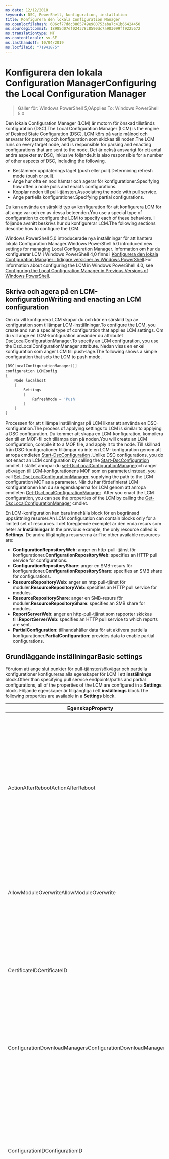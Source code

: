 ```yaml
---
ms.date: 12/12/2018
keywords: DSC, PowerShell, konfiguration, installation
title: Konfigurera den lokala Configuration Manager
ms.openlocfilehash: 606cf77ddc3865749e900753aba7c41b66424450
ms.sourcegitcommit: 18985d07ef024378c8590dc7a983099ff9225672
ms.translationtype: MT
ms.contentlocale: sv-SE
ms.lasthandoff: 10/04/2019
ms.locfileid: "71941875"
---
```

# <a name="configuring-the-local-configuration-manager"></a><span data-ttu-id="54646-103">Konfigurera den lokala Configuration Manager</span><span class="sxs-lookup"><span data-stu-id="54646-103">Configuring the Local Configuration Manager</span></span>

> <span data-ttu-id="54646-104">Gäller för: Windows PowerShell 5,0</span><span class="sxs-lookup"><span data-stu-id="54646-104">Applies To: Windows PowerShell 5.0</span></span>

<span data-ttu-id="54646-105">Den lokala Configuration Manager (LCM) är motorn för önskad tillstånds konfiguration (DSC).</span><span class="sxs-lookup"><span data-stu-id="54646-105">The Local Configuration Manager (LCM) is the engine of Desired State Configuration (DSC).</span></span>
<span data-ttu-id="54646-106">LCM körs på varje målnod och ansvarar för parsning och konfiguration som skickas till noden.</span><span class="sxs-lookup"><span data-stu-id="54646-106">The LCM runs on every target node, and is responsible for parsing and enacting configurations that are sent to the node.</span></span>
<span data-ttu-id="54646-107">Det är också ansvarigt för ett antal andra aspekter av DSC, inklusive följande.</span><span class="sxs-lookup"><span data-stu-id="54646-107">It is also responsible for a number of other aspects of DSC, including the following.</span></span>

- <span data-ttu-id="54646-108">Bestämmer uppdaterings läget (push eller pull).</span><span class="sxs-lookup"><span data-stu-id="54646-108">Determining refresh mode (push or pull).</span></span>
- <span data-ttu-id="54646-109">Ange hur ofta en nod hämtar och agerar för konfigurationer.</span><span class="sxs-lookup"><span data-stu-id="54646-109">Specifying how often a node pulls and enacts configurations.</span></span>
- <span data-ttu-id="54646-110">Kopplar noden till pull-tjänsten.</span><span class="sxs-lookup"><span data-stu-id="54646-110">Associating the node with pull service.</span></span>
- <span data-ttu-id="54646-111">Ange partiella konfigurationer.</span><span class="sxs-lookup"><span data-stu-id="54646-111">Specifying partial configurations.</span></span>

<span data-ttu-id="54646-112">Du kan använda en särskild typ av konfiguration för att konfigurera LCM för att ange var och en av dessa beteenden.</span><span class="sxs-lookup"><span data-stu-id="54646-112">You use a special type of configuration to configure the LCM to specify each of these behaviors.</span></span>
<span data-ttu-id="54646-113">I följande avsnitt beskrivs hur du konfigurerar LCM.</span><span class="sxs-lookup"><span data-stu-id="54646-113">The following sections describe how to configure the LCM.</span></span>

<span data-ttu-id="54646-114">Windows PowerShell 5,0 introducerade nya inställningar för att hantera lokala Configuration Manager.</span><span class="sxs-lookup"><span data-stu-id="54646-114">Windows PowerShell 5.0 introduced new settings for managing Local Configuration Manager.</span></span>
<span data-ttu-id="54646-115">Information om hur du konfigurerar LCM i Windows PowerShell 4,0 finns i [Konfigurera den lokala Configuration Manager i tidigare versioner av Windows PowerShell](metaconfig4.md).</span><span class="sxs-lookup"><span data-stu-id="54646-115">For information about configuring the LCM in Windows PowerShell 4.0, see [Configuring the Local Configuration Manager in Previous Versions of Windows PowerShell](metaconfig4.md).</span></span>

## <a name="writing-and-enacting-an-lcm-configuration"></a><span data-ttu-id="54646-116">Skriva och agera på en LCM-konfiguration</span><span class="sxs-lookup"><span data-stu-id="54646-116">Writing and enacting an LCM configuration</span></span>

<span data-ttu-id="54646-117">Om du vill konfigurera LCM skapar du och kör en särskild typ av konfiguration som tillämpar LCM-inställningar.</span><span class="sxs-lookup"><span data-stu-id="54646-117">To configure the LCM, you create and run a special type of configuration that applies LCM settings.</span></span>
<span data-ttu-id="54646-118">Om du vill ange en LCM-konfiguration använder du attributet DscLocalConfigurationManager.</span><span class="sxs-lookup"><span data-stu-id="54646-118">To specify an LCM configuration, you use the DscLocalConfigurationManager attribute.</span></span>
<span data-ttu-id="54646-119">Nedan visas en enkel konfiguration som anger LCM till push-läge.</span><span class="sxs-lookup"><span data-stu-id="54646-119">The following shows a simple configuration that sets the LCM to push mode.</span></span>

```powershell
[DSCLocalConfigurationManager()]
configuration LCMConfig
{
    Node localhost
    {
        Settings
        {
            RefreshMode = 'Push'
        }
    }
}
```

<span data-ttu-id="54646-120">Processen för att tillämpa inställningar på LCM liknar att använda en DSC-konfiguration.</span><span class="sxs-lookup"><span data-stu-id="54646-120">The process of applying settings to LCM is similar to applying a DSC configuration.</span></span>
<span data-ttu-id="54646-121">Du kommer att skapa en LCM-konfiguration, kompilera den till en MOF-fil och tillämpa den på noden.</span><span class="sxs-lookup"><span data-stu-id="54646-121">You will create an LCM configuration, compile it to a MOF file, and apply it to the node.</span></span>
<span data-ttu-id="54646-122">Till skillnad från DSC-konfigurationer tillämpar du inte en LCM-konfiguration genom att anropa cmdleten [Start-DscConfiguration](/powershell/module/psdesiredstateconfiguration/start-dscconfiguration) .</span><span class="sxs-lookup"><span data-stu-id="54646-122">Unlike DSC configurations, you do not enact an LCM configuration by calling the [Start-DscConfiguration](/powershell/module/psdesiredstateconfiguration/start-dscconfiguration) cmdlet.</span></span>
<span data-ttu-id="54646-123">I stället anropar du [set-DscLocalConfigurationManager](/powershell/module/PSDesiredStateConfiguration/Set-DscLocalConfigurationManager)och anger sökvägen till LCM-konfigurationens MOF som en parameter.</span><span class="sxs-lookup"><span data-stu-id="54646-123">Instead, you call [Set-DscLocalConfigurationManager](/powershell/module/PSDesiredStateConfiguration/Set-DscLocalConfigurationManager), supplying the path to the LCM configuration MOF as a parameter.</span></span>
<span data-ttu-id="54646-124">När du har fördefinierat LCM-konfigurationen kan du se egenskaperna för LCM genom att anropa cmdleten [Get-DscLocalConfigurationManager](/powershell/module/PSDesiredStateConfiguration/Get-DscLocalConfigurationManager) .</span><span class="sxs-lookup"><span data-stu-id="54646-124">After you enact the LCM configuration, you can see the properties of the LCM by calling the [Get-DscLocalConfigurationManager](/powershell/module/PSDesiredStateConfiguration/Get-DscLocalConfigurationManager) cmdlet.</span></span>

<span data-ttu-id="54646-125">En LCM-konfiguration kan bara innehålla block för en begränsad uppsättning resurser.</span><span class="sxs-lookup"><span data-stu-id="54646-125">An LCM configuration can contain blocks only for a limited set of resources.</span></span>
<span data-ttu-id="54646-126">I det föregående exemplet är den enda resurs som heter är **Inställningar**.</span><span class="sxs-lookup"><span data-stu-id="54646-126">In the previous example, the only resource called is **Settings**.</span></span>
<span data-ttu-id="54646-127">De andra tillgängliga resurserna är:</span><span class="sxs-lookup"><span data-stu-id="54646-127">The other available resources are:</span></span>

* <span data-ttu-id="54646-128">**ConfigurationRepositoryWeb**: anger en http-pull-tjänst för konfigurationer.</span><span class="sxs-lookup"><span data-stu-id="54646-128">**ConfigurationRepositoryWeb**: specifies an HTTP pull service for configurations.</span></span>
* <span data-ttu-id="54646-129">**ConfigurationRepositoryShare**: anger en SMB-resurs för konfigurationer.</span><span class="sxs-lookup"><span data-stu-id="54646-129">**ConfigurationRepositoryShare**: specifies an SMB share for configurations.</span></span>
* <span data-ttu-id="54646-130">**ResourceRepositoryWeb**: anger en http pull-tjänst för moduler.</span><span class="sxs-lookup"><span data-stu-id="54646-130">**ResourceRepositoryWeb**: specifies an HTTP pull service for modules.</span></span>
* <span data-ttu-id="54646-131">**ResourceRepositoryShare**: anger en SMB-resurs för moduler.</span><span class="sxs-lookup"><span data-stu-id="54646-131">**ResourceRepositoryShare**: specifies an SMB share for modules.</span></span>
* <span data-ttu-id="54646-132">**ReportServerWeb**: anger en http-pull-tjänst som rapporter skickas till.</span><span class="sxs-lookup"><span data-stu-id="54646-132">**ReportServerWeb**: specifies an HTTP pull service to which reports are sent.</span></span>
* <span data-ttu-id="54646-133">**PartialConfiguration**: tillhandahåller data för att aktivera partiella konfigurationer.</span><span class="sxs-lookup"><span data-stu-id="54646-133">**PartialConfiguration**: provides data to enable partial configurations.</span></span>

## <a name="basic-settings"></a><span data-ttu-id="54646-134">Grundläggande inställningar</span><span class="sxs-lookup"><span data-stu-id="54646-134">Basic settings</span></span>

<span data-ttu-id="54646-135">Förutom att ange slut punkter för pull-tjänster/sökvägar och partiella konfigurationer konfigureras alla egenskaper för LCM i ett **inställnings** block.</span><span class="sxs-lookup"><span data-stu-id="54646-135">Other than specifying pull service endpoints/paths and partial configurations, all of the properties of the LCM are configured in a **Settings** block.</span></span>
<span data-ttu-id="54646-136">Följande egenskaper är tillgängliga i ett **inställnings** block.</span><span class="sxs-lookup"><span data-stu-id="54646-136">The following properties are available in a **Settings** block.</span></span>

|  <span data-ttu-id="54646-137">Egenskap</span><span class="sxs-lookup"><span data-stu-id="54646-137">Property</span></span>  |  <span data-ttu-id="54646-138">Type</span><span class="sxs-lookup"><span data-stu-id="54646-138">Type</span></span>  |  <span data-ttu-id="54646-139">Beskrivning</span><span class="sxs-lookup"><span data-stu-id="54646-139">Description</span></span>   |
|----------- |------- |--------------- |
| <span data-ttu-id="54646-140">ActionAfterReboot</span><span class="sxs-lookup"><span data-stu-id="54646-140">ActionAfterReboot</span></span>| <span data-ttu-id="54646-141">sträng</span><span class="sxs-lookup"><span data-stu-id="54646-141">string</span></span>| <span data-ttu-id="54646-142">Anger vad som händer efter en omstart under tillämpning av en konfiguration.</span><span class="sxs-lookup"><span data-stu-id="54646-142">Specifies what happens after a reboot during the application of a configuration.</span></span> <span data-ttu-id="54646-143">De möjliga värdena är __"ContinueConfiguration"__ och __"StopConfiguration"__ .</span><span class="sxs-lookup"><span data-stu-id="54646-143">The possible values are __"ContinueConfiguration"__ and __"StopConfiguration"__.</span></span> <ul><li> <span data-ttu-id="54646-144">__ContinueConfiguration__: Fortsätt att använda den aktuella konfigurationen efter omstart av datorn.</span><span class="sxs-lookup"><span data-stu-id="54646-144">__ContinueConfiguration__: Continue applying the current configuration after machine reboot.</span></span> <span data-ttu-id="54646-145">Detta är standardvärdet</span><span class="sxs-lookup"><span data-stu-id="54646-145">This is the default value</span></span></li><li><span data-ttu-id="54646-146">__StopConfiguration__: Stoppa den aktuella konfigurationen efter omstart av datorn.</span><span class="sxs-lookup"><span data-stu-id="54646-146">__StopConfiguration__: Stop the current configuration after machine reboot.</span></span></li></ul>|
| <span data-ttu-id="54646-147">AllowModuleOverwrite</span><span class="sxs-lookup"><span data-stu-id="54646-147">AllowModuleOverwrite</span></span>| <span data-ttu-id="54646-148">booleska</span><span class="sxs-lookup"><span data-stu-id="54646-148">bool</span></span>| <span data-ttu-id="54646-149">__$True__ om nya konfigurationer som hämtats från pull-tjänsten tillåts skriva över de gamla på målnoden.</span><span class="sxs-lookup"><span data-stu-id="54646-149">__$TRUE__ if new configurations downloaded from the pull service are allowed to overwrite the old ones on the target node.</span></span> <span data-ttu-id="54646-150">Annars $FALSE.</span><span class="sxs-lookup"><span data-stu-id="54646-150">Otherwise, $FALSE.</span></span>|
| <span data-ttu-id="54646-151">CertificateID</span><span class="sxs-lookup"><span data-stu-id="54646-151">CertificateID</span></span>| <span data-ttu-id="54646-152">sträng</span><span class="sxs-lookup"><span data-stu-id="54646-152">string</span></span>| <span data-ttu-id="54646-153">Tumavtryck för ett certifikat som används för att skydda autentiseringsuppgifter som skickas i en konfiguration.</span><span class="sxs-lookup"><span data-stu-id="54646-153">The thumbprint of a certificate used to secure credentials passed in a configuration.</span></span> <span data-ttu-id="54646-154">Mer information finns i [vill du skydda autentiseringsuppgifter i Windows PowerShell Desired State Configuration](https://blogs.msdn.com/b/powershell/archive/2014/01/31/want-to-secure-credentials-in-windows-powershell-desired-state-configuration.aspx)?.</span><span class="sxs-lookup"><span data-stu-id="54646-154">For more information see [Want to secure credentials in Windows PowerShell Desired State Configuration](https://blogs.msdn.com/b/powershell/archive/2014/01/31/want-to-secure-credentials-in-windows-powershell-desired-state-configuration.aspx)?.</span></span> <br> <span data-ttu-id="54646-155">__Obs!__ detta hanteras automatiskt om du använder Azure Automation DSC-pull.</span><span class="sxs-lookup"><span data-stu-id="54646-155">__Note:__ this is managed automatically if using Azure Automation DSC pull service.</span></span>|
| <span data-ttu-id="54646-156">ConfigurationDownloadManagers</span><span class="sxs-lookup"><span data-stu-id="54646-156">ConfigurationDownloadManagers</span></span>| <span data-ttu-id="54646-157">CimInstance []</span><span class="sxs-lookup"><span data-stu-id="54646-157">CimInstance[]</span></span>| <span data-ttu-id="54646-158">Föråldrad.</span><span class="sxs-lookup"><span data-stu-id="54646-158">Obsolete.</span></span> <span data-ttu-id="54646-159">Använd __ConfigurationRepositoryWeb__ -och __ConfigurationRepositoryShare__ -block för att definiera slut punkter för konfigurations-pull-tjänster.</span><span class="sxs-lookup"><span data-stu-id="54646-159">Use __ConfigurationRepositoryWeb__ and __ConfigurationRepositoryShare__ blocks to define configuration pull service endpoints.</span></span>|
| <span data-ttu-id="54646-160">ConfigurationID</span><span class="sxs-lookup"><span data-stu-id="54646-160">ConfigurationID</span></span>| <span data-ttu-id="54646-161">sträng</span><span class="sxs-lookup"><span data-stu-id="54646-161">string</span></span>| <span data-ttu-id="54646-162">För bakåtkompatibilitet med äldre hämtnings tjänst versioner.</span><span class="sxs-lookup"><span data-stu-id="54646-162">For backwards compatibility with older pull service versions.</span></span> <span data-ttu-id="54646-163">Ett GUID som identifierar konfigurations filen som ska hämtas från en pull-tjänst.</span><span class="sxs-lookup"><span data-stu-id="54646-163">A GUID that identifies the configuration file to get from a pull service.</span></span> <span data-ttu-id="54646-164">Noden hämtar konfigurationer i pull-tjänsten om namnet på konfigurations-MOF: en heter ConfigurationID. mof.</span><span class="sxs-lookup"><span data-stu-id="54646-164">The node will pull configurations on the pull service if the name of the configuration MOF is named ConfigurationID.mof.</span></span><br> <span data-ttu-id="54646-165">__Obs:__ Om du ställer in den här egenskapen fungerar inte att registrera noden med en pull-tjänst genom att använda __RegistrationKey__ .</span><span class="sxs-lookup"><span data-stu-id="54646-165">__Note:__ If you set this property, registering the node with a pull service by using __RegistrationKey__ does not work.</span></span> <span data-ttu-id="54646-166">Mer information finns i [Konfigurera en pull-klient med konfigurations namn](../pull-server/pullClientConfigNames.md).</span><span class="sxs-lookup"><span data-stu-id="54646-166">For more information, see [Setting up a pull client with configuration names](../pull-server/pullClientConfigNames.md).</span></span>|
| <span data-ttu-id="54646-167">ConfigurationMode</span><span class="sxs-lookup"><span data-stu-id="54646-167">ConfigurationMode</span></span>| <span data-ttu-id="54646-168">sträng</span><span class="sxs-lookup"><span data-stu-id="54646-168">string</span></span> | <span data-ttu-id="54646-169">Anger hur LCM faktiskt tillämpar konfigurationen på målnoden.</span><span class="sxs-lookup"><span data-stu-id="54646-169">Specifies how the LCM actually applies the configuration to the target nodes.</span></span> <span data-ttu-id="54646-170">Möjliga värden är __"ApplyOnly"__ , __"ApplyAndMonitor"__ och __"ApplyAndAutoCorrect"__ .</span><span class="sxs-lookup"><span data-stu-id="54646-170">Possible values are __"ApplyOnly"__,__"ApplyAndMonitor"__, and __"ApplyAndAutoCorrect"__.</span></span> <ul><li><span data-ttu-id="54646-171">__ApplyOnly__: DSC tillämpar konfigurationen och gör ingenting ytterligare om inte en ny konfiguration skickas till målnoden eller när en ny konfiguration hämtas från en tjänst.</span><span class="sxs-lookup"><span data-stu-id="54646-171">__ApplyOnly__: DSC applies the configuration and does nothing further unless a new configuration is pushed to the target node or when a new configuration is pulled from a service.</span></span> <span data-ttu-id="54646-172">Efter första tillämpning av en ny konfiguration söker DSC inte efter avvikelse från ett tidigare konfigurerat tillstånd.</span><span class="sxs-lookup"><span data-stu-id="54646-172">After initial application of a new configuration, DSC does not check for drift from a previously configured state.</span></span> <span data-ttu-id="54646-173">Observera att DSC försöker tillämpa konfigurationen tills den har slutförts innan __ApplyOnly__ börjar gälla.</span><span class="sxs-lookup"><span data-stu-id="54646-173">Note that DSC will attempt to apply the configuration until it is successful before __ApplyOnly__ takes effect.</span></span> </li><li> <span data-ttu-id="54646-174">__ApplyAndMonitor__: Detta är standardvärdet.</span><span class="sxs-lookup"><span data-stu-id="54646-174">__ApplyAndMonitor__: This is the default value.</span></span> <span data-ttu-id="54646-175">LCM använder alla nya konfigurationer.</span><span class="sxs-lookup"><span data-stu-id="54646-175">The LCM applies any new configurations.</span></span> <span data-ttu-id="54646-176">Efter den första körningen av en ny konfiguration, om mål-noden går från det önskade läget, rapporterar DSC den avvikelsen i loggarna.</span><span class="sxs-lookup"><span data-stu-id="54646-176">After initial application of a new configuration, if the target node drifts from the desired state, DSC reports the discrepancy in logs.</span></span> <span data-ttu-id="54646-177">Observera att DSC försöker tillämpa konfigurationen tills den har slutförts innan __ApplyAndMonitor__ börjar gälla.</span><span class="sxs-lookup"><span data-stu-id="54646-177">Note that DSC will attempt to apply the configuration until it is successful before __ApplyAndMonitor__ takes effect.</span></span></li><li><span data-ttu-id="54646-178">__ApplyAndAutoCorrect__: DSC använder alla nya konfigurationer.</span><span class="sxs-lookup"><span data-stu-id="54646-178">__ApplyAndAutoCorrect__: DSC applies any new configurations.</span></span> <span data-ttu-id="54646-179">Efter den första tillämpningen av en ny konfiguration, om mål noden går från det önskade läget, rapporterar DSC den avvikelsen i loggarna och tillämpar sedan den aktuella konfigurationen igen.</span><span class="sxs-lookup"><span data-stu-id="54646-179">After initial application of a new configuration, if the target node drifts from the desired state, DSC reports the discrepancy in logs, and then re-applies the current configuration.</span></span></li></ul>|
| <span data-ttu-id="54646-180">ConfigurationModeFrequencyMins</span><span class="sxs-lookup"><span data-stu-id="54646-180">ConfigurationModeFrequencyMins</span></span>| <span data-ttu-id="54646-181">UInt32</span><span class="sxs-lookup"><span data-stu-id="54646-181">UInt32</span></span>| <span data-ttu-id="54646-182">Hur ofta, i minuter, är den aktuella konfigurationen markerad och tillämpas.</span><span class="sxs-lookup"><span data-stu-id="54646-182">How often, in minutes, the current configuration is checked and applied.</span></span> <span data-ttu-id="54646-183">Den här egenskapen ignoreras om egenskapen ConfigurationMode är inställd på ApplyOnly.</span><span class="sxs-lookup"><span data-stu-id="54646-183">This property is ignored if the ConfigurationMode property is set to ApplyOnly.</span></span> <span data-ttu-id="54646-184">Standardvärdet är 15.</span><span class="sxs-lookup"><span data-stu-id="54646-184">The default value is 15.</span></span>|
| <span data-ttu-id="54646-185">DebugMode</span><span class="sxs-lookup"><span data-stu-id="54646-185">DebugMode</span></span>| <span data-ttu-id="54646-186">sträng</span><span class="sxs-lookup"><span data-stu-id="54646-186">string</span></span>| <span data-ttu-id="54646-187">Möjliga värden är __none__, __ForceModuleImport__och __all__.</span><span class="sxs-lookup"><span data-stu-id="54646-187">Possible values are __None__, __ForceModuleImport__, and __All__.</span></span> <ul><li><span data-ttu-id="54646-188">Ange till __ingen__ om du vill använda cachelagrade resurser.</span><span class="sxs-lookup"><span data-stu-id="54646-188">Set to __None__ to use cached resources.</span></span> <span data-ttu-id="54646-189">Detta är standardinställningen och ska användas i produktions scenarier.</span><span class="sxs-lookup"><span data-stu-id="54646-189">This is the default and should be used in production scenarios.</span></span></li><li><span data-ttu-id="54646-190">Inställningen till __ForceModuleImport__, gör att LCM kan läsa in alla DSC-resursprogram på nytt, även om de tidigare har lästs in och cachelagrats.</span><span class="sxs-lookup"><span data-stu-id="54646-190">Setting to __ForceModuleImport__, causes the LCM to reload any DSC resource modules, even if they have been previously loaded and cached.</span></span> <span data-ttu-id="54646-191">Detta påverkar prestandan för DSC-åtgärder eftersom varje modul läses in på nytt vid användning.</span><span class="sxs-lookup"><span data-stu-id="54646-191">This impacts the performance of DSC operations as each module is reloaded on use.</span></span> <span data-ttu-id="54646-192">Normalt använder du det här värdet vid fel sökning av en resurs</span><span class="sxs-lookup"><span data-stu-id="54646-192">Typically you would use this value while debugging a resource</span></span></li><li><span data-ttu-id="54646-193">I den här versionen är __alla__ samma som __ForceModuleImport__</span><span class="sxs-lookup"><span data-stu-id="54646-193">In this release, __All__ is same as __ForceModuleImport__</span></span></li></ul> |
| <span data-ttu-id="54646-194">RebootNodeIfNeeded</span><span class="sxs-lookup"><span data-stu-id="54646-194">RebootNodeIfNeeded</span></span>| <span data-ttu-id="54646-195">booleska</span><span class="sxs-lookup"><span data-stu-id="54646-195">bool</span></span>| <span data-ttu-id="54646-196">Ange det här `$true` för att tillåta resurser att starta om noden `$global:DSCMachineStatus` med hjälp av flaggan.</span><span class="sxs-lookup"><span data-stu-id="54646-196">Set this to `$true` to allow resources to reboot the Node using the `$global:DSCMachineStatus` flag.</span></span> <span data-ttu-id="54646-197">Annars måste du starta om noden manuellt för alla konfigurationer som kräver det.</span><span class="sxs-lookup"><span data-stu-id="54646-197">Otherwise, you will have to manually reboot the node for any configuration that requires it.</span></span> <span data-ttu-id="54646-198">Standardvärdet är `$false`.</span><span class="sxs-lookup"><span data-stu-id="54646-198">The default value is `$false`.</span></span> <span data-ttu-id="54646-199">Om du vill använda den här inställningen när ett villkor för omstart utförs av något annat än DSC (till exempel Windows Installer) kombinerar du den här inställningen med __PendingReboot__ -resursen i [ComputerManagementDsc](https://github.com/PowerShell/ComputerManagementDsc) -modulen.</span><span class="sxs-lookup"><span data-stu-id="54646-199">To use this setting when a reboot condition is enacted by something other than DSC (such as Windows Installer), combine this setting with the __PendingReboot__ resource in the [ComputerManagementDsc](https://github.com/PowerShell/ComputerManagementDsc) module.</span></span>|
| <span data-ttu-id="54646-200">RefreshMode</span><span class="sxs-lookup"><span data-stu-id="54646-200">RefreshMode</span></span>| <span data-ttu-id="54646-201">sträng</span><span class="sxs-lookup"><span data-stu-id="54646-201">string</span></span>| <span data-ttu-id="54646-202">Anger hur LCM hämtar konfigurationer.</span><span class="sxs-lookup"><span data-stu-id="54646-202">Specifies how the LCM gets configurations.</span></span> <span data-ttu-id="54646-203">De möjliga värdena är __"Disabled"__ , __"push"__ och __"pull"__ .</span><span class="sxs-lookup"><span data-stu-id="54646-203">The possible values are __"Disabled"__, __"Push"__, and __"Pull"__.</span></span> <ul><li><span data-ttu-id="54646-204">__Inaktive rad__: DSC-konfigurationer har inaktiverats för den här noden.</span><span class="sxs-lookup"><span data-stu-id="54646-204">__Disabled__: DSC configurations are disabled for this node.</span></span></li><li> <span data-ttu-id="54646-205">__Push__: Konfigurationer initieras genom att anropa cmdleten [Start-DscConfiguration](/powershell/module/psdesiredstateconfiguration/start-dscconfiguration) .</span><span class="sxs-lookup"><span data-stu-id="54646-205">__Push__: Configurations are initiated by calling the [Start-DscConfiguration](/powershell/module/psdesiredstateconfiguration/start-dscconfiguration) cmdlet.</span></span> <span data-ttu-id="54646-206">Konfigurationen tillämpas omedelbart på noden.</span><span class="sxs-lookup"><span data-stu-id="54646-206">The configuration is applied immediately to the node.</span></span> <span data-ttu-id="54646-207">Detta är standardvärdet.</span><span class="sxs-lookup"><span data-stu-id="54646-207">This is the default value.</span></span></li><li><span data-ttu-id="54646-208">__Listruta__ Noden är konfigurerad för att regelbundet söka efter konfigurationer från en pull-tjänst eller SMB-sökväg.</span><span class="sxs-lookup"><span data-stu-id="54646-208">__Pull:__ The node is configured to regularly check for configurations from a pull service or SMB path.</span></span> <span data-ttu-id="54646-209">Om den här egenskapen är inställd på __Hämta__måste du ange en http-sökväg (tjänst) eller en SMB-sökväg (resurs) i ett __ConfigurationRepositoryWeb__ -eller __ConfigurationRepositoryShare__ -block.</span><span class="sxs-lookup"><span data-stu-id="54646-209">If this property is set to __Pull__, you must specify an HTTP (service) or SMB (share) path in a __ConfigurationRepositoryWeb__ or __ConfigurationRepositoryShare__ block.</span></span></li></ul>|
| <span data-ttu-id="54646-210">RefreshFrequencyMins</span><span class="sxs-lookup"><span data-stu-id="54646-210">RefreshFrequencyMins</span></span>| <span data-ttu-id="54646-211">Uint32</span><span class="sxs-lookup"><span data-stu-id="54646-211">Uint32</span></span>| <span data-ttu-id="54646-212">Det tidsintervall, i minuter, då LCM kontrollerar en pull-tjänst för att hämta uppdaterade konfigurationer.</span><span class="sxs-lookup"><span data-stu-id="54646-212">The time interval, in minutes, at which the LCM checks a pull service to get updated configurations.</span></span> <span data-ttu-id="54646-213">Värdet ignoreras om LCM inte har kon figurer ATS i pull-läge.</span><span class="sxs-lookup"><span data-stu-id="54646-213">This value is ignored if the LCM is not configured in pull mode.</span></span> <span data-ttu-id="54646-214">Standardvärdet är 30.</span><span class="sxs-lookup"><span data-stu-id="54646-214">The default value is 30.</span></span>|
| <span data-ttu-id="54646-215">ReportManagers</span><span class="sxs-lookup"><span data-stu-id="54646-215">ReportManagers</span></span>| <span data-ttu-id="54646-216">CimInstance []</span><span class="sxs-lookup"><span data-stu-id="54646-216">CimInstance[]</span></span>| <span data-ttu-id="54646-217">Föråldrad.</span><span class="sxs-lookup"><span data-stu-id="54646-217">Obsolete.</span></span> <span data-ttu-id="54646-218">Använd __ReportServerWeb__ -block för att definiera en slut punkt för att skicka rapporterings data till en pull-tjänst.</span><span class="sxs-lookup"><span data-stu-id="54646-218">Use __ReportServerWeb__ blocks to define an endpoint to send reporting data to a pull service.</span></span>|
| <span data-ttu-id="54646-219">ResourceModuleManagers</span><span class="sxs-lookup"><span data-stu-id="54646-219">ResourceModuleManagers</span></span>| <span data-ttu-id="54646-220">CimInstance []</span><span class="sxs-lookup"><span data-stu-id="54646-220">CimInstance[]</span></span>| <span data-ttu-id="54646-221">Föråldrad.</span><span class="sxs-lookup"><span data-stu-id="54646-221">Obsolete.</span></span> <span data-ttu-id="54646-222">Använd __ResourceRepositoryWeb__ -och __ResourceRepositoryShare__ -block för att definiera http-slutpunkter för pull-tjänster respektive SMB-sökvägar.</span><span class="sxs-lookup"><span data-stu-id="54646-222">Use __ResourceRepositoryWeb__ and __ResourceRepositoryShare__ blocks to define pull service HTTP endpoints or SMB paths, respectively.</span></span>|
| <span data-ttu-id="54646-223">PartialConfigurations</span><span class="sxs-lookup"><span data-stu-id="54646-223">PartialConfigurations</span></span>| <span data-ttu-id="54646-224">CimInstance</span><span class="sxs-lookup"><span data-stu-id="54646-224">CimInstance</span></span>| <span data-ttu-id="54646-225">Inte implementerad.</span><span class="sxs-lookup"><span data-stu-id="54646-225">Not implemented.</span></span> <span data-ttu-id="54646-226">Använd inte.</span><span class="sxs-lookup"><span data-stu-id="54646-226">Do not use.</span></span>|
| <span data-ttu-id="54646-227">StatusRetentionTimeInDays</span><span class="sxs-lookup"><span data-stu-id="54646-227">StatusRetentionTimeInDays</span></span> | <span data-ttu-id="54646-228">UInt32</span><span class="sxs-lookup"><span data-stu-id="54646-228">UInt32</span></span>| <span data-ttu-id="54646-229">Antalet dagar som LCM behåller statusen för den aktuella konfigurationen.</span><span class="sxs-lookup"><span data-stu-id="54646-229">The number of days the LCM keeps the status of the current configuration.</span></span>|

> [!NOTE]
> <span data-ttu-id="54646-230">LCM startar **ConfigurationModeFrequencyMins** -cykeln baserat på:</span><span class="sxs-lookup"><span data-stu-id="54646-230">The LCM starts the **ConfigurationModeFrequencyMins** cycle based on:</span></span>
>
> - <span data-ttu-id="54646-231">En ny Metaconfig tillämpas med hjälp av`Set-DscLocalConfigurationManager`</span><span class="sxs-lookup"><span data-stu-id="54646-231">A new metaconfig is applied using `Set-DscLocalConfigurationManager`</span></span>
> - <span data-ttu-id="54646-232">Omstart av datorn</span><span class="sxs-lookup"><span data-stu-id="54646-232">A machine restart</span></span>
>
> <span data-ttu-id="54646-233">För alla villkor där timer-processen upplever en krasch, kommer den att identifieras inom 30 sekunder och cykeln startas om.</span><span class="sxs-lookup"><span data-stu-id="54646-233">For any condition where the timer process experiences a crash, that will be detected within 30 seconds and the cycle will be restarted.</span></span>
> <span data-ttu-id="54646-234">En samtidig åtgärd kan fördröja cykeln från att startas, om den här åtgärdens varaktighet överskrider den konfigurerade cykel frekvensen, kommer nästa timer inte att starta.</span><span class="sxs-lookup"><span data-stu-id="54646-234">A concurrent operation could delay the cycle from being started, if the duration of this operation exceeds the configured cycle frequency, the next timer will not start.</span></span>
>
> <span data-ttu-id="54646-235">Metaconfig konfigureras till exempel med en frekvens på 15 minuter och hämtning sker vid T1.</span><span class="sxs-lookup"><span data-stu-id="54646-235">Example, the metaconfig is configured at a 15 minute pull frequency and a pull occurs at T1.</span></span>  <span data-ttu-id="54646-236">Noden slutförs inte i 16 minuter.</span><span class="sxs-lookup"><span data-stu-id="54646-236">The Node does not finish work for 16 minutes.</span></span>  <span data-ttu-id="54646-237">Den första 15 minuters cykeln ignoreras och nästa hämtning sker vid T1 + 15 + 15.</span><span class="sxs-lookup"><span data-stu-id="54646-237">The first 15 minute cycle is ignored, and next pull will happen at T1+15+15.</span></span>

## <a name="pull-service"></a><span data-ttu-id="54646-238">Pull-tjänst</span><span class="sxs-lookup"><span data-stu-id="54646-238">Pull service</span></span>

<span data-ttu-id="54646-239">LCM-konfigurationen stöder definition av följande typer av pull service-slutpunkter:</span><span class="sxs-lookup"><span data-stu-id="54646-239">LCM configuration supports defining the following types of pull service endpoints:</span></span>

- <span data-ttu-id="54646-240">**Konfigurations Server**: En lagrings plats för DSC-konfigurationer.</span><span class="sxs-lookup"><span data-stu-id="54646-240">**Configuration server**: A repository for DSC configurations.</span></span> <span data-ttu-id="54646-241">Definiera konfigurations servrar med hjälp av **ConfigurationRepositoryWeb** (för webbaserade servrar) och **ConfigurationRepositoryShare** -block (för SMB-baserade servrar).</span><span class="sxs-lookup"><span data-stu-id="54646-241">Define configuration servers by using **ConfigurationRepositoryWeb** (for web-based servers) and **ConfigurationRepositoryShare** (for SMB-based servers) blocks.</span></span>
- <span data-ttu-id="54646-242">**Resurs Server**: En lagrings plats för DSC-resurser, paketerade som PowerShell-moduler.</span><span class="sxs-lookup"><span data-stu-id="54646-242">**Resource server**: A repository for DSC resources, packaged as PowerShell modules.</span></span> <span data-ttu-id="54646-243">Definiera resurs servrar genom att använda **ResourceRepositoryWeb** (för webbaserade servrar) och **ResourceRepositoryShare** -block (för SMB-baserade servrar).</span><span class="sxs-lookup"><span data-stu-id="54646-243">Define resource servers by using **ResourceRepositoryWeb** (for web-based servers) and **ResourceRepositoryShare** (for SMB-based servers) blocks.</span></span>
- <span data-ttu-id="54646-244">**Rapport Server**: En tjänst som DSC skickar rapport data till.</span><span class="sxs-lookup"><span data-stu-id="54646-244">**Report server**: A service that DSC sends report data to.</span></span> <span data-ttu-id="54646-245">Definiera rapport servrar genom att använda **ReportServerWeb** -block.</span><span class="sxs-lookup"><span data-stu-id="54646-245">Define report servers by using **ReportServerWeb** blocks.</span></span> <span data-ttu-id="54646-246">En rapport Server måste vara en webb tjänst.</span><span class="sxs-lookup"><span data-stu-id="54646-246">A report server must be a web service.</span></span>

<span data-ttu-id="54646-247">Mer information om pull-tjänsten finns i [pull-tjänsten för önskad tillstånds konfiguration](../pull-server/pullServer.md).</span><span class="sxs-lookup"><span data-stu-id="54646-247">For more details on pull service see, [Desired State Configuration Pull Service](../pull-server/pullServer.md).</span></span>

## <a name="configuration-server-blocks"></a><span data-ttu-id="54646-248">Konfigurations Server block</span><span class="sxs-lookup"><span data-stu-id="54646-248">Configuration server blocks</span></span>

<span data-ttu-id="54646-249">Om du vill definiera en webbaserad konfigurations Server skapar du ett **ConfigurationRepositoryWeb** -block.</span><span class="sxs-lookup"><span data-stu-id="54646-249">To define a web-based configuration server, you create a **ConfigurationRepositoryWeb** block.</span></span>
<span data-ttu-id="54646-250">En **ConfigurationRepositoryWeb** definierar följande egenskaper.</span><span class="sxs-lookup"><span data-stu-id="54646-250">A **ConfigurationRepositoryWeb** defines the following properties.</span></span>

|<span data-ttu-id="54646-251">Egenskap</span><span class="sxs-lookup"><span data-stu-id="54646-251">Property</span></span>|<span data-ttu-id="54646-252">Type</span><span class="sxs-lookup"><span data-stu-id="54646-252">Type</span></span>|<span data-ttu-id="54646-253">Beskrivning</span><span class="sxs-lookup"><span data-stu-id="54646-253">Description</span></span>|
|---|---|---|
|<span data-ttu-id="54646-254">AllowUnsecureConnection</span><span class="sxs-lookup"><span data-stu-id="54646-254">AllowUnsecureConnection</span></span>|<span data-ttu-id="54646-255">booleska</span><span class="sxs-lookup"><span data-stu-id="54646-255">bool</span></span>|<span data-ttu-id="54646-256">Ange till **$True** om du vill tillåta anslutningar från noden till servern utan autentisering.</span><span class="sxs-lookup"><span data-stu-id="54646-256">Set to **$TRUE** to allow connections from the node to the server without authentication.</span></span> <span data-ttu-id="54646-257">Ange till **$false** för att kräva autentisering.</span><span class="sxs-lookup"><span data-stu-id="54646-257">Set to **$FALSE** to require authentication.</span></span>|
|<span data-ttu-id="54646-258">CertificateID</span><span class="sxs-lookup"><span data-stu-id="54646-258">CertificateID</span></span>|<span data-ttu-id="54646-259">sträng</span><span class="sxs-lookup"><span data-stu-id="54646-259">string</span></span>|<span data-ttu-id="54646-260">Tumavtryck för ett certifikat som används för att autentisera till servern.</span><span class="sxs-lookup"><span data-stu-id="54646-260">The thumbprint of a certificate used to authenticate to the server.</span></span>|
|<span data-ttu-id="54646-261">ConfigurationNames</span><span class="sxs-lookup"><span data-stu-id="54646-261">ConfigurationNames</span></span>|<span data-ttu-id="54646-262">String[]</span><span class="sxs-lookup"><span data-stu-id="54646-262">String[]</span></span>|<span data-ttu-id="54646-263">En matris med namn på konfigurationer som ska hämtas av målnoden.</span><span class="sxs-lookup"><span data-stu-id="54646-263">An array of names of configurations to be pulled by the target node.</span></span> <span data-ttu-id="54646-264">Dessa används endast om noden har registrerats med pull-tjänsten med hjälp av en **RegistrationKey**.</span><span class="sxs-lookup"><span data-stu-id="54646-264">These are used only if the node is registered with the pull service by using a **RegistrationKey**.</span></span> <span data-ttu-id="54646-265">Mer information finns i [Konfigurera en pull-klient med konfigurations namn](../pull-server/pullClientConfigNames.md).</span><span class="sxs-lookup"><span data-stu-id="54646-265">For more information, see [Setting up a pull client with configuration names](../pull-server/pullClientConfigNames.md).</span></span>|
|<span data-ttu-id="54646-266">RegistrationKey</span><span class="sxs-lookup"><span data-stu-id="54646-266">RegistrationKey</span></span>|<span data-ttu-id="54646-267">sträng</span><span class="sxs-lookup"><span data-stu-id="54646-267">string</span></span>|<span data-ttu-id="54646-268">Ett GUID som registrerar noden med pull-tjänsten.</span><span class="sxs-lookup"><span data-stu-id="54646-268">A GUID that registers the node with the pull service.</span></span> <span data-ttu-id="54646-269">Mer information finns i [Konfigurera en pull-klient med konfigurations namn](../pull-server/pullClientConfigNames.md).</span><span class="sxs-lookup"><span data-stu-id="54646-269">For more information, see [Setting up a pull client with configuration names](../pull-server/pullClientConfigNames.md).</span></span>|
|<span data-ttu-id="54646-270">ServerURL</span><span class="sxs-lookup"><span data-stu-id="54646-270">ServerURL</span></span>|<span data-ttu-id="54646-271">sträng</span><span class="sxs-lookup"><span data-stu-id="54646-271">string</span></span>|<span data-ttu-id="54646-272">URL: en för konfigurations tjänsten.</span><span class="sxs-lookup"><span data-stu-id="54646-272">The URL of the configuration service.</span></span>|
|<span data-ttu-id="54646-273">ProxyURL\*</span><span class="sxs-lookup"><span data-stu-id="54646-273">ProxyURL\*</span></span>|<span data-ttu-id="54646-274">sträng</span><span class="sxs-lookup"><span data-stu-id="54646-274">string</span></span>|<span data-ttu-id="54646-275">URL-adressen till den http-proxy som ska användas vid kommunikation med konfigurations tjänsten.</span><span class="sxs-lookup"><span data-stu-id="54646-275">The URL of the http proxy to use when communicating with the configuration service.</span></span>|
|<span data-ttu-id="54646-276">ProxyCredential\*</span><span class="sxs-lookup"><span data-stu-id="54646-276">ProxyCredential\*</span></span>|<span data-ttu-id="54646-277">PSCredential</span><span class="sxs-lookup"><span data-stu-id="54646-277">pscredential</span></span>|<span data-ttu-id="54646-278">Autentiseringsuppgifter som ska användas för HTTP-proxyn.</span><span class="sxs-lookup"><span data-stu-id="54646-278">Credential to use for the http proxy.</span></span>|

> [!NOTE]
> * <span data-ttu-id="54646-279">Stöds i Windows-versioner 1809 och senare.</span><span class="sxs-lookup"><span data-stu-id="54646-279">Supported in Windows versions 1809 and later.</span></span>

<span data-ttu-id="54646-280">Ett exempel skript för att förenkla konfigureringen av ConfigurationRepositoryWeb-värdet för lokala noder finns i [skapa DSC-metaconfigurations](https://docs.microsoft.com/azure/automation/automation-dsc-onboarding#generating-dsc-metaconfigurations)</span><span class="sxs-lookup"><span data-stu-id="54646-280">An example script to simplify configuring the ConfigurationRepositoryWeb value for on-premises nodes is available - see [Generating DSC metaconfigurations](https://docs.microsoft.com/azure/automation/automation-dsc-onboarding#generating-dsc-metaconfigurations)</span></span>

<span data-ttu-id="54646-281">Om du vill definiera en SMB-baserad konfigurations Server skapar du ett **ConfigurationRepositoryShare** -block.</span><span class="sxs-lookup"><span data-stu-id="54646-281">To define an SMB-based configuration server, you create a **ConfigurationRepositoryShare** block.</span></span>
<span data-ttu-id="54646-282">En **ConfigurationRepositoryShare** definierar följande egenskaper.</span><span class="sxs-lookup"><span data-stu-id="54646-282">A **ConfigurationRepositoryShare** defines the following properties.</span></span>

|<span data-ttu-id="54646-283">Egenskap</span><span class="sxs-lookup"><span data-stu-id="54646-283">Property</span></span>|<span data-ttu-id="54646-284">Type</span><span class="sxs-lookup"><span data-stu-id="54646-284">Type</span></span>|<span data-ttu-id="54646-285">Beskrivning</span><span class="sxs-lookup"><span data-stu-id="54646-285">Description</span></span>|
|---|---|---|
|<span data-ttu-id="54646-286">Certifiering</span><span class="sxs-lookup"><span data-stu-id="54646-286">Credential</span></span>|<span data-ttu-id="54646-287">MSFT_Credential</span><span class="sxs-lookup"><span data-stu-id="54646-287">MSFT_Credential</span></span>|<span data-ttu-id="54646-288">De autentiseringsuppgifter som används för att autentisera till SMB-resursen.</span><span class="sxs-lookup"><span data-stu-id="54646-288">The credential used to authenticate to the SMB share.</span></span>|
|<span data-ttu-id="54646-289">Sök</span><span class="sxs-lookup"><span data-stu-id="54646-289">SourcePath</span></span>|<span data-ttu-id="54646-290">sträng</span><span class="sxs-lookup"><span data-stu-id="54646-290">string</span></span>|<span data-ttu-id="54646-291">Sökvägen till SMB-resursen.</span><span class="sxs-lookup"><span data-stu-id="54646-291">The path of the SMB share.</span></span>|

## <a name="resource-server-blocks"></a><span data-ttu-id="54646-292">Resurs Server block</span><span class="sxs-lookup"><span data-stu-id="54646-292">Resource server blocks</span></span>

<span data-ttu-id="54646-293">Om du vill definiera en webbaserad resurs Server skapar du ett **ResourceRepositoryWeb** -block.</span><span class="sxs-lookup"><span data-stu-id="54646-293">To define a web-based resource server, you create a **ResourceRepositoryWeb** block.</span></span>
<span data-ttu-id="54646-294">En **ResourceRepositoryWeb** definierar följande egenskaper.</span><span class="sxs-lookup"><span data-stu-id="54646-294">A **ResourceRepositoryWeb** defines the following properties.</span></span>

|<span data-ttu-id="54646-295">Egenskap</span><span class="sxs-lookup"><span data-stu-id="54646-295">Property</span></span>|<span data-ttu-id="54646-296">Type</span><span class="sxs-lookup"><span data-stu-id="54646-296">Type</span></span>|<span data-ttu-id="54646-297">Beskrivning</span><span class="sxs-lookup"><span data-stu-id="54646-297">Description</span></span>|
|---|---|---|
|<span data-ttu-id="54646-298">AllowUnsecureConnection</span><span class="sxs-lookup"><span data-stu-id="54646-298">AllowUnsecureConnection</span></span>|<span data-ttu-id="54646-299">booleska</span><span class="sxs-lookup"><span data-stu-id="54646-299">bool</span></span>|<span data-ttu-id="54646-300">Ange till **$True** om du vill tillåta anslutningar från noden till servern utan autentisering.</span><span class="sxs-lookup"><span data-stu-id="54646-300">Set to **$TRUE** to allow connections from the node to the server without authentication.</span></span> <span data-ttu-id="54646-301">Ange till **$false** för att kräva autentisering.</span><span class="sxs-lookup"><span data-stu-id="54646-301">Set to **$FALSE** to require authentication.</span></span>|
|<span data-ttu-id="54646-302">CertificateID</span><span class="sxs-lookup"><span data-stu-id="54646-302">CertificateID</span></span>|<span data-ttu-id="54646-303">sträng</span><span class="sxs-lookup"><span data-stu-id="54646-303">string</span></span>|<span data-ttu-id="54646-304">Tumavtryck för ett certifikat som används för att autentisera till servern.</span><span class="sxs-lookup"><span data-stu-id="54646-304">The thumbprint of a certificate used to authenticate to the server.</span></span>|
|<span data-ttu-id="54646-305">RegistrationKey</span><span class="sxs-lookup"><span data-stu-id="54646-305">RegistrationKey</span></span>|<span data-ttu-id="54646-306">sträng</span><span class="sxs-lookup"><span data-stu-id="54646-306">string</span></span>|<span data-ttu-id="54646-307">Ett GUID som identifierar noden för pull-tjänsten.</span><span class="sxs-lookup"><span data-stu-id="54646-307">A GUID that identifies the node to the pull service.</span></span>|
|<span data-ttu-id="54646-308">ServerURL</span><span class="sxs-lookup"><span data-stu-id="54646-308">ServerURL</span></span>|<span data-ttu-id="54646-309">sträng</span><span class="sxs-lookup"><span data-stu-id="54646-309">string</span></span>|<span data-ttu-id="54646-310">Webb adressen till konfigurations servern.</span><span class="sxs-lookup"><span data-stu-id="54646-310">The URL of the configuration server.</span></span>|
|<span data-ttu-id="54646-311">ProxyURL\*</span><span class="sxs-lookup"><span data-stu-id="54646-311">ProxyURL\*</span></span>|<span data-ttu-id="54646-312">sträng</span><span class="sxs-lookup"><span data-stu-id="54646-312">string</span></span>|<span data-ttu-id="54646-313">URL-adressen till den http-proxy som ska användas vid kommunikation med konfigurations tjänsten.</span><span class="sxs-lookup"><span data-stu-id="54646-313">The URL of the http proxy to use when communicating with the configuration service.</span></span>|
|<span data-ttu-id="54646-314">ProxyCredential\*</span><span class="sxs-lookup"><span data-stu-id="54646-314">ProxyCredential\*</span></span>|<span data-ttu-id="54646-315">PSCredential</span><span class="sxs-lookup"><span data-stu-id="54646-315">pscredential</span></span>|<span data-ttu-id="54646-316">Autentiseringsuppgifter som ska användas för HTTP-proxyn.</span><span class="sxs-lookup"><span data-stu-id="54646-316">Credential to use for the http proxy.</span></span>|

> [!NOTE]
> * <span data-ttu-id="54646-317">Stöds i Windows-versioner 1809 och senare.</span><span class="sxs-lookup"><span data-stu-id="54646-317">Supported in Windows versions 1809 and later.</span></span>

<span data-ttu-id="54646-318">Ett exempel skript för att förenkla konfigureringen av ResourceRepositoryWeb-värdet för lokala noder finns i [skapa DSC-metaconfigurations](https://docs.microsoft.com/azure/automation/automation-dsc-onboarding#generating-dsc-metaconfigurations)</span><span class="sxs-lookup"><span data-stu-id="54646-318">An example script to simplify configuring the ResourceRepositoryWeb value for on-premises nodes is available - see [Generating DSC metaconfigurations](https://docs.microsoft.com/azure/automation/automation-dsc-onboarding#generating-dsc-metaconfigurations)</span></span>

<span data-ttu-id="54646-319">Om du vill definiera en SMB-baserad resurs Server skapar du ett **ResourceRepositoryShare** -block.</span><span class="sxs-lookup"><span data-stu-id="54646-319">To define an SMB-based resource server, you create a **ResourceRepositoryShare** block.</span></span>
<span data-ttu-id="54646-320">**ResourceRepositoryShare** definierar följande egenskaper.</span><span class="sxs-lookup"><span data-stu-id="54646-320">**ResourceRepositoryShare** defines the following properties.</span></span>

|<span data-ttu-id="54646-321">Egenskap</span><span class="sxs-lookup"><span data-stu-id="54646-321">Property</span></span>|<span data-ttu-id="54646-322">Type</span><span class="sxs-lookup"><span data-stu-id="54646-322">Type</span></span>|<span data-ttu-id="54646-323">Beskrivning</span><span class="sxs-lookup"><span data-stu-id="54646-323">Description</span></span>|
|---|---|---|
|<span data-ttu-id="54646-324">Certifiering</span><span class="sxs-lookup"><span data-stu-id="54646-324">Credential</span></span>|<span data-ttu-id="54646-325">MSFT_Credential</span><span class="sxs-lookup"><span data-stu-id="54646-325">MSFT_Credential</span></span>|<span data-ttu-id="54646-326">De autentiseringsuppgifter som används för att autentisera till SMB-resursen.</span><span class="sxs-lookup"><span data-stu-id="54646-326">The credential used to authenticate to the SMB share.</span></span> <span data-ttu-id="54646-327">Ett exempel på att skicka autentiseringsuppgifter finns i [Konfigurera en DSC SMB-pull-server](../pull-server/pullServerSMB.md)</span><span class="sxs-lookup"><span data-stu-id="54646-327">For an example of passing credentials, see [Setting up a DSC SMB pull server](../pull-server/pullServerSMB.md)</span></span>|
|<span data-ttu-id="54646-328">Sök</span><span class="sxs-lookup"><span data-stu-id="54646-328">SourcePath</span></span>|<span data-ttu-id="54646-329">sträng</span><span class="sxs-lookup"><span data-stu-id="54646-329">string</span></span>|<span data-ttu-id="54646-330">Sökvägen till SMB-resursen.</span><span class="sxs-lookup"><span data-stu-id="54646-330">The path of the SMB share.</span></span>|

## <a name="report-server-blocks"></a><span data-ttu-id="54646-331">Report Server-block</span><span class="sxs-lookup"><span data-stu-id="54646-331">Report server blocks</span></span>

<span data-ttu-id="54646-332">Om du vill definiera en rapport Server skapar du ett **ReportServerWeb** -block.</span><span class="sxs-lookup"><span data-stu-id="54646-332">To define a report server, you create a **ReportServerWeb** block.</span></span>
<span data-ttu-id="54646-333">Rapport Server rollen är inte kompatibel med SMB-baserad pull-tjänst.</span><span class="sxs-lookup"><span data-stu-id="54646-333">The report server role is not compatible with SMB based pull service.</span></span>
<span data-ttu-id="54646-334">**ReportServerWeb** definierar följande egenskaper.</span><span class="sxs-lookup"><span data-stu-id="54646-334">**ReportServerWeb** defines the following properties.</span></span>

|<span data-ttu-id="54646-335">Egenskap</span><span class="sxs-lookup"><span data-stu-id="54646-335">Property</span></span>|<span data-ttu-id="54646-336">Type</span><span class="sxs-lookup"><span data-stu-id="54646-336">Type</span></span>|<span data-ttu-id="54646-337">Beskrivning</span><span class="sxs-lookup"><span data-stu-id="54646-337">Description</span></span>|
|---|---|---|
|<span data-ttu-id="54646-338">AllowUnsecureConnection</span><span class="sxs-lookup"><span data-stu-id="54646-338">AllowUnsecureConnection</span></span>|<span data-ttu-id="54646-339">booleska</span><span class="sxs-lookup"><span data-stu-id="54646-339">bool</span></span>|<span data-ttu-id="54646-340">Ange till **$True** om du vill tillåta anslutningar från noden till servern utan autentisering.</span><span class="sxs-lookup"><span data-stu-id="54646-340">Set to **$TRUE** to allow connections from the node to the server without authentication.</span></span> <span data-ttu-id="54646-341">Ange till **$false** för att kräva autentisering.</span><span class="sxs-lookup"><span data-stu-id="54646-341">Set to **$FALSE** to require authentication.</span></span>|
|<span data-ttu-id="54646-342">CertificateID</span><span class="sxs-lookup"><span data-stu-id="54646-342">CertificateID</span></span>|<span data-ttu-id="54646-343">sträng</span><span class="sxs-lookup"><span data-stu-id="54646-343">string</span></span>|<span data-ttu-id="54646-344">Tumavtryck för ett certifikat som används för att autentisera till servern.</span><span class="sxs-lookup"><span data-stu-id="54646-344">The thumbprint of a certificate used to authenticate to the server.</span></span>|
|<span data-ttu-id="54646-345">RegistrationKey</span><span class="sxs-lookup"><span data-stu-id="54646-345">RegistrationKey</span></span>|<span data-ttu-id="54646-346">sträng</span><span class="sxs-lookup"><span data-stu-id="54646-346">string</span></span>|<span data-ttu-id="54646-347">Ett GUID som identifierar noden för pull-tjänsten.</span><span class="sxs-lookup"><span data-stu-id="54646-347">A GUID that identifies the node to the pull service.</span></span>|
|<span data-ttu-id="54646-348">ServerURL</span><span class="sxs-lookup"><span data-stu-id="54646-348">ServerURL</span></span>|<span data-ttu-id="54646-349">sträng</span><span class="sxs-lookup"><span data-stu-id="54646-349">string</span></span>|<span data-ttu-id="54646-350">Webb adressen till konfigurations servern.</span><span class="sxs-lookup"><span data-stu-id="54646-350">The URL of the configuration server.</span></span>|
|<span data-ttu-id="54646-351">ProxyURL\*</span><span class="sxs-lookup"><span data-stu-id="54646-351">ProxyURL\*</span></span>|<span data-ttu-id="54646-352">sträng</span><span class="sxs-lookup"><span data-stu-id="54646-352">string</span></span>|<span data-ttu-id="54646-353">URL-adressen till den http-proxy som ska användas vid kommunikation med konfigurations tjänsten.</span><span class="sxs-lookup"><span data-stu-id="54646-353">The URL of the http proxy to use when communicating with the configuration service.</span></span>|
|<span data-ttu-id="54646-354">ProxyCredential\*</span><span class="sxs-lookup"><span data-stu-id="54646-354">ProxyCredential\*</span></span>|<span data-ttu-id="54646-355">PSCredential</span><span class="sxs-lookup"><span data-stu-id="54646-355">pscredential</span></span>|<span data-ttu-id="54646-356">Autentiseringsuppgifter som ska användas för HTTP-proxyn.</span><span class="sxs-lookup"><span data-stu-id="54646-356">Credential to use for the http proxy.</span></span>|

> [!NOTE]
> * <span data-ttu-id="54646-357">Stöds i Windows-versioner 1809 och senare.</span><span class="sxs-lookup"><span data-stu-id="54646-357">Supported in Windows versions 1809 and later.</span></span>

<span data-ttu-id="54646-358">Ett exempel skript för att förenkla konfigureringen av ReportServerWeb-värdet för lokala noder finns i [skapa DSC-metaconfigurations](https://docs.microsoft.com/azure/automation/automation-dsc-onboarding#generating-dsc-metaconfigurations)</span><span class="sxs-lookup"><span data-stu-id="54646-358">An example script to simplify configuring the ReportServerWeb value for on-premises nodes is available - see [Generating DSC metaconfigurations](https://docs.microsoft.com/azure/automation/automation-dsc-onboarding#generating-dsc-metaconfigurations)</span></span>

## <a name="partial-configurations"></a><span data-ttu-id="54646-359">Partiella konfigurationer</span><span class="sxs-lookup"><span data-stu-id="54646-359">Partial configurations</span></span>

<span data-ttu-id="54646-360">Om du vill definiera en partiell konfiguration skapar du ett **PartialConfiguration** -block.</span><span class="sxs-lookup"><span data-stu-id="54646-360">To define a partial configuration, you create a **PartialConfiguration** block.</span></span>
<span data-ttu-id="54646-361">Mer information om ofullständiga konfigurationer finns i [DSC-delvis konfigurationer](../pull-server/partialConfigs.md).</span><span class="sxs-lookup"><span data-stu-id="54646-361">For more information about partial configurations, see [DSC Partial configurations](../pull-server/partialConfigs.md).</span></span>
<span data-ttu-id="54646-362">**PartialConfiguration** definierar följande egenskaper.</span><span class="sxs-lookup"><span data-stu-id="54646-362">**PartialConfiguration** defines the following properties.</span></span>

|<span data-ttu-id="54646-363">Egenskap</span><span class="sxs-lookup"><span data-stu-id="54646-363">Property</span></span>|<span data-ttu-id="54646-364">Type</span><span class="sxs-lookup"><span data-stu-id="54646-364">Type</span></span>|<span data-ttu-id="54646-365">Beskrivning</span><span class="sxs-lookup"><span data-stu-id="54646-365">Description</span></span>|
|---|---|---|
|<span data-ttu-id="54646-366">ConfigurationSource</span><span class="sxs-lookup"><span data-stu-id="54646-366">ConfigurationSource</span></span>|<span data-ttu-id="54646-367">sträng []</span><span class="sxs-lookup"><span data-stu-id="54646-367">string[]</span></span>|<span data-ttu-id="54646-368">En matris med namn på konfigurations servrar, som tidigare definierats i **ConfigurationRepositoryWeb** -och **ConfigurationRepositoryShare** -block, där del konfigurationen hämtas från.</span><span class="sxs-lookup"><span data-stu-id="54646-368">An array of names of configuration servers, previously defined in **ConfigurationRepositoryWeb** and **ConfigurationRepositoryShare** blocks, where the partial configuration is pulled from.</span></span>|
|<span data-ttu-id="54646-369">DependsOn</span><span class="sxs-lookup"><span data-stu-id="54646-369">DependsOn</span></span>|<span data-ttu-id="54646-370">nollängd{}</span><span class="sxs-lookup"><span data-stu-id="54646-370">string{}</span></span>|<span data-ttu-id="54646-371">En lista med namn på andra konfigurationer som måste slutföras innan den här del konfigurationen tillämpas.</span><span class="sxs-lookup"><span data-stu-id="54646-371">A list of names of other configurations that must be completed before this partial configuration is applied.</span></span>|
|<span data-ttu-id="54646-372">Beskrivning</span><span class="sxs-lookup"><span data-stu-id="54646-372">Description</span></span>|<span data-ttu-id="54646-373">sträng</span><span class="sxs-lookup"><span data-stu-id="54646-373">string</span></span>|<span data-ttu-id="54646-374">Text som används för att beskriva den partiella konfigurationen.</span><span class="sxs-lookup"><span data-stu-id="54646-374">Text used to describe the partial configuration.</span></span>|
|<span data-ttu-id="54646-375">ExclusiveResources</span><span class="sxs-lookup"><span data-stu-id="54646-375">ExclusiveResources</span></span>|<span data-ttu-id="54646-376">sträng []</span><span class="sxs-lookup"><span data-stu-id="54646-376">string[]</span></span>|<span data-ttu-id="54646-377">En matris med resurser som är exklusiva till denna del konfiguration.</span><span class="sxs-lookup"><span data-stu-id="54646-377">An array of resources exclusive to this partial configuration.</span></span>|
|<span data-ttu-id="54646-378">RefreshMode</span><span class="sxs-lookup"><span data-stu-id="54646-378">RefreshMode</span></span>|<span data-ttu-id="54646-379">sträng</span><span class="sxs-lookup"><span data-stu-id="54646-379">string</span></span>|<span data-ttu-id="54646-380">Anger hur LCM får den här del konfigurationen.</span><span class="sxs-lookup"><span data-stu-id="54646-380">Specifies how the LCM gets this partial configuration.</span></span> <span data-ttu-id="54646-381">De möjliga värdena är __"Disabled"__ , __"push"__ och __"pull"__ .</span><span class="sxs-lookup"><span data-stu-id="54646-381">The possible values are __"Disabled"__, __"Push"__, and __"Pull"__.</span></span> <ul><li><span data-ttu-id="54646-382">__Inaktive rad__: Den här del konfigurationen är inaktive rad.</span><span class="sxs-lookup"><span data-stu-id="54646-382">__Disabled__: This partial configuration is disabled.</span></span></li><li> <span data-ttu-id="54646-383">__Push__: Den partiella konfigurationen skickas till noden genom att anropa cmdleten [Publish-DscConfiguration](/powershell/module/PSDesiredStateConfiguration/Publish-DscConfiguration) .</span><span class="sxs-lookup"><span data-stu-id="54646-383">__Push__: The partial configuration is pushed to the node by calling the [Publish-DscConfiguration](/powershell/module/PSDesiredStateConfiguration/Publish-DscConfiguration) cmdlet.</span></span> <span data-ttu-id="54646-384">När alla ofullständiga konfigurationer för noden antingen har push-överförts eller hämtats från en tjänst kan du starta konfigurationen `Start-DscConfiguration –UseExisting`genom att anropa.</span><span class="sxs-lookup"><span data-stu-id="54646-384">After all partial configurations for the node are either pushed or pulled from a service, the configuration can be started by calling `Start-DscConfiguration –UseExisting`.</span></span> <span data-ttu-id="54646-385">Detta är standardvärdet.</span><span class="sxs-lookup"><span data-stu-id="54646-385">This is the default value.</span></span></li><li><span data-ttu-id="54646-386">__Listruta__ Noden är konfigurerad för att regelbundet söka efter delvis konfiguration från en pull-tjänst.</span><span class="sxs-lookup"><span data-stu-id="54646-386">__Pull:__ The node is configured to regularly check for partial configuration from a pull service.</span></span> <span data-ttu-id="54646-387">Om den här egenskapen är inställd på __Hämta__måste du ange en pull-tjänst i en __ConfigurationSource__ -egenskap.</span><span class="sxs-lookup"><span data-stu-id="54646-387">If this property is set to __Pull__, you must specify a pull service in a __ConfigurationSource__ property.</span></span> <span data-ttu-id="54646-388">Mer information om Azure Automation pull service finns i [Översikt över Azure Automation DSC](https://docs.microsoft.com/azure/automation/automation-dsc-overview).</span><span class="sxs-lookup"><span data-stu-id="54646-388">For more information about Azure Automation pull service, see [Azure Automation DSC Overview](https://docs.microsoft.com/azure/automation/automation-dsc-overview).</span></span></li></ul>|
|<span data-ttu-id="54646-389">ResourceModuleSource</span><span class="sxs-lookup"><span data-stu-id="54646-389">ResourceModuleSource</span></span>|<span data-ttu-id="54646-390">sträng []</span><span class="sxs-lookup"><span data-stu-id="54646-390">string[]</span></span>|<span data-ttu-id="54646-391">En matris med namnen på resurs servrar som nödvändiga resurser ska hämtas från för den här del konfigurationen.</span><span class="sxs-lookup"><span data-stu-id="54646-391">An array of the names of resource servers from which to download required resources for this partial configuration.</span></span> <span data-ttu-id="54646-392">Dessa namn måste referera till tjänst slut punkter som tidigare definierats i **ResourceRepositoryWeb** -och **ResourceRepositoryShare** -block.</span><span class="sxs-lookup"><span data-stu-id="54646-392">These names must refer to service endpoints previously defined in **ResourceRepositoryWeb** and **ResourceRepositoryShare** blocks.</span></span>|

<span data-ttu-id="54646-393">__Obs!__ partiella konfigurationer stöds med Azure Automation DSC, men bara en konfiguration kan hämtas från varje Automation-konto per nod.</span><span class="sxs-lookup"><span data-stu-id="54646-393">__Note:__ partial configurations are supported with Azure Automation DSC, but only one configuration can be pulled from each automation account per node.</span></span>

## <a name="see-also"></a><span data-ttu-id="54646-394">Se även</span><span class="sxs-lookup"><span data-stu-id="54646-394">See Also</span></span>

### <a name="concepts"></a><span data-ttu-id="54646-395">Begrepp</span><span class="sxs-lookup"><span data-stu-id="54646-395">Concepts</span></span>
[<span data-ttu-id="54646-396">Översikt över önskad tillstånds konfiguration</span><span class="sxs-lookup"><span data-stu-id="54646-396">Desired State Configuration Overview</span></span>](../overview/overview.md)

[<span data-ttu-id="54646-397">Komma igång med Azure Automation DSC</span><span class="sxs-lookup"><span data-stu-id="54646-397">Getting started with Azure Automation DSC</span></span>](https://docs.microsoft.com/azure/automation/automation-dsc-getting-started)

### <a name="other-resources"></a><span data-ttu-id="54646-398">Andra resurser</span><span class="sxs-lookup"><span data-stu-id="54646-398">Other Resources</span></span>

[<span data-ttu-id="54646-399">Set-DscLocalConfigurationManager</span><span class="sxs-lookup"><span data-stu-id="54646-399">Set-DscLocalConfigurationManager</span></span>](/powershell/module/PSDesiredStateConfiguration/Set-DscLocalConfigurationManager)

[<span data-ttu-id="54646-400">Konfigurera en pull-klient med konfigurations namn</span><span class="sxs-lookup"><span data-stu-id="54646-400">Setting up a pull client with configuration names</span></span>](../pull-server/pullClientConfigNames.md)
